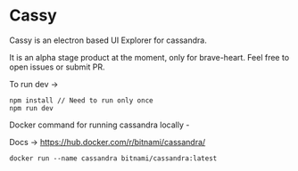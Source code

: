 # Cassy

Cassy is an electron based UI Explorer for cassandra.

It is an alpha stage product at the moment, only for brave-heart. Feel free to open issues or submit PR.


To run dev -> 
```
npm install // Need to run only once
npm run dev
```

Docker command for running cassandra locally - 

Docs -> https://hub.docker.com/r/bitnami/cassandra/

```
docker run --name cassandra bitnami/cassandra:latest
```